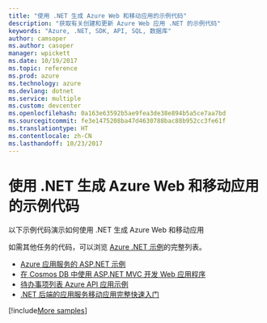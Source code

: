 ```yaml
---
title: "使用 .NET 生成 Azure Web 和移动应用的示例代码"
description: "获取有关创建和更新 Azure Web 应用 .NET 的示例代码"
keywords: "Azure, .NET, SDK, API, SQL, 数据库"
author: camsoper
ms.author: casoper
manager: wpickett
ms.date: 10/19/2017
ms.topic: reference
ms.prod: azure
ms.technology: azure
ms.devlang: dotnet
ms.service: multiple
ms.custom: devcenter
ms.openlocfilehash: 0a163e63592b5ae9fea3de38e894b5a5ce7aa7bd
ms.sourcegitcommit: fe3e1475208ba47d4630788bac88b952cc3fe61f
ms.translationtype: HT
ms.contentlocale: zh-CN
ms.lasthandoff: 10/23/2017
---
```

# <a name="sample-code-for-building-azure-web-and-mobile-apps-with-net"></a>使用 .NET 生成 Azure Web 和移动应用的示例代码

以下示例代码演示如何使用 .NET 生成 Azure Web 和移动应用

如需其他任务的代码，可以浏览 [Azure .NET 示例](https://azure.microsoft.com/resources/samples/?platform=dotnet&view=azure-dotnet)的完整列表。

- [Azure 应用服务的 ASP.NET 示例](https://azure.microsoft.com/en-us/resources/samples/app-service-web-dotnet-get-started/)
- [在 Cosmos DB 中使用 ASP.NET MVC 开发 Web 应用程序](https://azure.microsoft.com/en-us/resources/samples/documentdb-dotnet-todo-app/
)
- [待办事项列表 Azure API 应用示例](https://azure.microsoft.com/en-us/resources/samples/app-service-api-dotnet-todo-list/?cdn=disable)
- [.NET 后端的应用服务移动应用完整快速入门](https://azure.microsoft.com/en-us/resources/samples/app-service-mobile-dotnet-backend-quickstart/)


[!include[More samples](includes/more-samples.md)]

